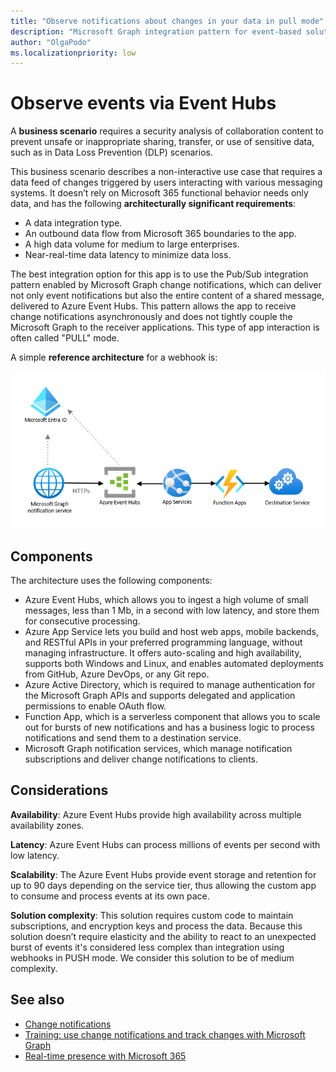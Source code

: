 ```yaml
---
title: "Observe notifications about changes in your data in pull mode"
description: "Microsoft Graph integration pattern for event-based solutions that rely on change notifications in pull mode."
author: "OlgaPodo"
ms.localizationpriority: low
---
```


# Observe events via Event Hubs

A **business scenario** requires a security analysis of collaboration content to prevent unsafe or inappropriate sharing, transfer, or use of sensitive data, such as in Data Loss Prevention (DLP) scenarios.

This business scenario describes a non-interactive use case that requires a data feed of changes triggered by users interacting with various messaging systems. It doesn’t rely on Microsoft 365 functional behavior needs only data, and has the following **architecturally significant requirements**:

- A data integration type.
- An outbound data flow from Microsoft 365 boundaries to the app.
- A high data volume for medium to large enterprises.
- Near-real-time data latency to minimize data loss.
  
The best integration option for this app is to use the Pub/Sub integration pattern enabled by Microsoft Graph change notifications, which can deliver not only event notifications but also the entire content of a shared message, delivered to Azure Event Hubs. This pattern allows the app to receive change notifications asynchronously and does not tightly couple the Microsoft Graph to the receiver applications. This type of app interaction is often called "PULL" mode.

A simple **reference architecture** for a webhook is:

![eventHub](.././images/graph-arc-center/EventHubs.png)

## Components

The architecture uses the following components:

- Azure Event Hubs, which allows you to ingest a high volume of small messages, less than 1 Mb, in a second with low latency, and store them for consecutive processing.
- Azure App Service lets you build and host web apps, mobile backends, and RESTful APIs in your preferred programming language, without managing infrastructure. It offers auto-scaling and high availability, supports both Windows and Linux, and enables automated deployments from GitHub, Azure DevOps, or any Git repo.
- Azure Active Directory, which is required to manage authentication for the Microsoft Graph APIs and supports delegated and application permissions to enable OAuth flow.
- Function App, which is a serverless component that allows you to scale out for bursts of new notifications and has a business logic to process notifications and send them to a destination service. 
- Microsoft Graph notification services, which manage notification subscriptions and deliver change notifications to clients.

## Considerations

**Availability**: Azure Event Hubs provide high availability across multiple availability zones.

**Latency**: Azure Event Hubs can process millions of events per second with low latency.

**Scalability**: The Azure Event Hubs provide event storage and retention for up to 90 days depending on the service tier, thus allowing the custom app to consume and process events at its own pace.

**Solution complexity**: This solution requires custom code to maintain subscriptions, and encryption keys and process the data. Because this solution doesn’t require elasticity and the ability to react to an unexpected burst of events it's considered less complex than integration using webhooks in PUSH mode. We consider this solution to be of medium complexity.

## See also

- [Change notifications](./../webhooks.md)
- [Training: use change notifications and track changes with Microsoft Graph](/training/modules/msgraph-changenotifications-trackchanges)
- [Real-time presence with Microsoft 365](https://learn.microsoft.com/en-us/azure/architecture/solution-ideas/articles/presence-microsoft-365-power-platform)
  
